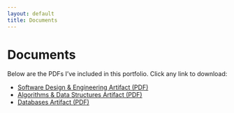 ```yaml
---
layout: default
title: Documents
---
```


# Documents

Below are the PDFs I’ve included in this portfolio. Click any link to download:

<ul>
  <li>
    <a 
      href="{{ '/assets/pdfs/software-design-engineering.pdf' | relative_url }}" 
      download="software-design-engineering.pdf"
    >
      Software Design & Engineering Artifact (PDF)
    </a>
  </li>
  <li>
    <a 
      href="{{ '/assets/pdfs/algorithms-data-structures.pdf' | relative_url }}" 
      download="algorithms-data-structures.pdf"
    >
      Algorithms & Data Structures Artifact (PDF)
    </a>
  </li>
  <li>
    <a 
      href="{{ '/assets/pdfs/databases-artifact.pdf' | relative_url }}" 
      download="databases-artifact.pdf"
    >
      Databases Artifact (PDF)
    </a>
  </li>
</ul>
